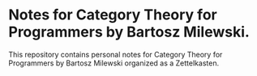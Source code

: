 # Notes for Category Theory for Programmers by Bartosz Milewski.
This repository contains personal notes for Category Theory for Programmers by Bartosz Milewski organized as a Zettelkasten.